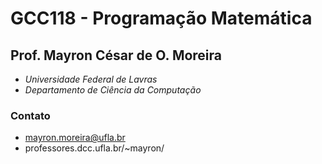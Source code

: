 # GCC118 - Programação Matemática
## Prof. Mayron César de O. Moreira
- *Universidade Federal de Lavras*  
- *Departamento de Ciência da Computação*  

### Contato
- mayron.moreira@ufla.br  
- professores.dcc.ufla.br/~mayron/  

